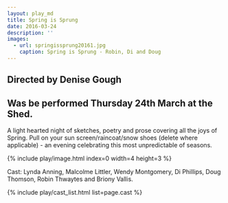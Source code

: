 ```yaml
---
layout: play_md
title: Spring is Sprung
date: 2016-03-24
description: ''
images:
  - url: springissprung20161.jpg
    caption: Spring is Sprung - Robin, Di and Doug
---
```


## Directed by Denise Gough

## Was be performed Thursday 24th March at the Shed.

A light hearted night of sketches, poetry and prose covering all the joys of Spring. Pull on your sun screen/raincoat/snow shoes (delete where applicable) - an evening celebrating this most unpredictable of seasons.

{% include play/image.html index=0 width=4 height=3 %}

Cast:
Lynda Anning, Malcolme Littler, Wendy Montgomery, Di Phillips, Doug Thomson, Robin Thwaytes and Briony Vallis.

{% include play/cast_list.html list=page.cast %}

